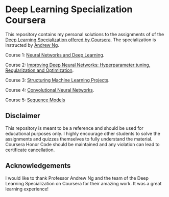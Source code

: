 # Deep Learning Specialization Coursera

This repository contains my personal solutions to the assignments of of the [Deep Learning Specialization offered by Coursera](https://www.coursera.org/specializations/deep-learning). The specialization is instructed by [Andrew Ng](https://www.andrewng.org).

Course 1: [Neural Networks and Deep Learning](https://github.com/yoonpaix/deeplearning-specialization-coursera/tree/main/C1%20-%20Neural%20Networks%20and%20Deep%20Learning). 

Course 2: [Improving Deep Neural Networks: Hyperparameter tuning, Regularization and Optimization](https://github.com/yoonpaix/deeplearning-specialization-coursera/tree/main/C2-%20Improving%20Deep%20Neural%20Networks%20-%20Hyperparameter%20Tuning%2C%20Regularization%20and%20Optimization). 

Course 3: [Structuring Machine Learning Projects](https://github.com/yoonpaix/deeplearning-specialization-coursera/tree/main/C3%20-%20Structuring%20Machine%20Learning%20Projects). 

Course 4: [Convolutional Neural Networks](https://github.com/yoonpaix/deeplearning-specialization-coursera/tree/main/C4%20-%20Covolutional%20Neural%20Networks). 

Course 5: [Sequence Models](https://github.com/yoonpaix/deeplearning-specialization-coursera/tree/main/C5%20-%20Sequence%20Models)

## Disclaimer

This repository is meant to be a reference and should be used for educational purposes only. I highly encourage other students to solve the assignments and quizzes themselves to fully understand the material. Coursera Honor Code should be maintained and any violation can lead to certificate cancellation.

## Acknowledgements
I would like to thank Professor Andrew Ng and the team of the Deep Learning Specialization on Coursera for their amazing work. It was a great learning experience!
